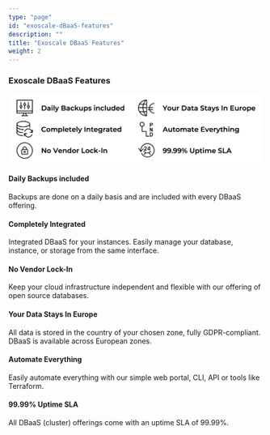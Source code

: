 ```yaml
---
type: "page"
id: "exoscale-dBaaS-features"
description: ""
title: "Exoscale DBaaS Features"
weight: 2
---
```


### Exoscale DBaaS Features

![dbaas-features](dbaas-features.png) 

#### Daily Backups included

Backups are done on a daily basis and are included with every DBaaS offering.

#### Completely Integrated

Integrated DBaaS for your instances. Easily manage your database, instance, or storage from the same interface.

#### No Vendor Lock-In

Keep your cloud infrastructure independent and flexible with our offering of open source databases.

#### Your Data Stays In Europe

All data is stored in the country of your chosen zone, fully GDPR-compliant. DBaaS is available across European zones.

#### Automate Everything

Easily automate everything with our simple web portal, CLI, API or tools like Terraform.

#### 99.99% Uptime SLA

All DBaaS (cluster) offerings come with an uptime SLA of 99.99%.